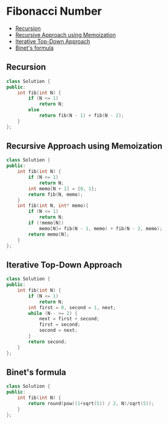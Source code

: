 # Fibonacci Number
+ [Recursion](#recursion)
+ [Recursive Approach using Memoization](#recursive-approach-using-memoization)
+ [Iterative Top-Down Approach](#iterative-top-down-approach)
+ [Binet's formula](#binet's-formula)

## Recursion
```C++
class Solution {
public:
    int fib(int N) {
        if (N <= 1)
            return N;
        else
            return fib(N - 1) + fib(N - 2);
    }
};
```
## Recursive Approach using Memoization
```C++
class Solution {
public:
    int fib(int N) {
        if (N <= 1)
            return N;
        int memo[N + 1] = {0, 1};
        return fib(N, memo);        
    }
    int fib(int N, int* memo){
        if (N <= 1)
            return N;
        if (!memo[N])
            memo[N]= fib(N - 1, memo) + fib(N - 2, memo);
        return memo[N];
    }
};
```
## Iterative Top-Down Approach
```C++
class Solution {
public:
    int fib(int N) {
        if (N <= 1)
            return N;
        int first = 0, second = 1, next;
        while (N-- >= 2) {
            next = first + second;
            first = second;
            second = next;
        }
        return second;
    }
};
```
## Binet's formula
```C++
class Solution {
public:
    int fib(int N) {
        return round(pow((1+sqrt(5)) / 2, N)/sqrt(5));
    }
};
```
